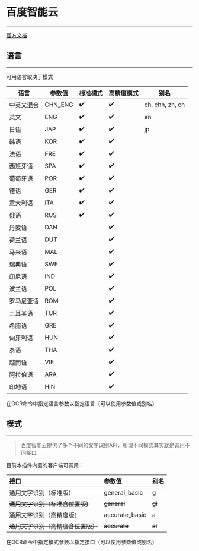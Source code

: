 # 百度智能云
***
[官方文档](https://cloud.baidu.com/doc/OCR/s/zk3h7xz52)

## 语言
***
可用语言取决于模式

| 语言    | 参数值     | 标准模式 | 高精度模式 | 别名              |
|-------|---------|------|-------|-----------------|
| 中英文混合 | CHN_ENG | ✔️   | ✔️    | ch, chn, zh, cn |
| 英文    | ENG     | ✔️   | ✔️    | en              |
| 日语    | JAP     | ✔️   | ✔️    | jp              |
| 韩语    | KOR     | ✔️   | ✔️    ||
| 法语    | FRE     | ✔️   | ✔️    ||
| 西班牙语  | SPA     | ✔️   | ✔️    ||
| 葡萄牙语  | POR     | ✔️   | ✔️    ||
| 德语    | GER     | ✔️   | ✔️    ||
| 意大利语  | ITA     | ✔️   | ✔️    ||
| 俄语    | RUS     | ✔️   | ✔️    ||
| 丹麦语   | DAN     |      | ✔️    ||
| 荷兰语   | DUT     |      | ✔️    ||
| 马来语   | MAL     |      | ✔️    |
| 瑞典语   | SWE     |      | ✔️    ||
| 印尼语   | IND     |      | ✔️    ||
| 波兰语   | POL     |      | ✔️    ||
| 罗马尼亚语 | ROM     |      | ✔️    ||
| 土耳其语  | TUR     |      | ✔️    ||
| 希腊语   | GRE     |      | ✔️    ||
| 匈牙利语  | HUN     |      | ✔️    ||
| 泰语    | THA     |      | ✔️    ||
| 越南语   | VIE     |      | ✔️    ||
| 阿拉伯语  | ARA     |      | ✔️    ||
| 印地语   | HIN     |      | ✔️    ||
在OCR命令中指定语言参数以指定语言（可以使用参数值或别名）

## 模式
***
> 百度智能云提供了多个不同的文字识别API，所谓不同模式其实就是调用不同接口

目前本插件内置的客户端可调用：

| 接口                  | 参数值            | 别名     |
|:--------------------|:---------------|:-------|
| 通用文字识别（标准版）         | general_basic  | g      |
| ~~通用文字识别（标准含位置版)~~  | ~~general~~    | ~~gl~~ |
| 通用文字识别（高精度版）        | accurate_basic | a      |
| ~~通用文字识别（高精度含位置版）~~ | ~~accurate~~   | ~~al~~ |
在OCR命令中指定模式参数以指定接口（可以使用参数值或别名）